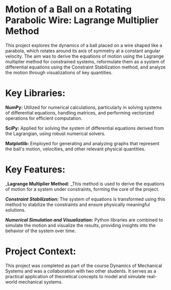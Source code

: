 # Motion of a Ball on a Rotating Parabolic Wire: Lagrange Multiplier Method

This project explores the dynamics of a ball placed on a wire shaped like a parabola, which rotates around its axis of symmetry at a constant angular velocity. The aim was to derive the equations of motion using the Lagrange multiplier method for constrained systems, reformulate them as a system of differential equations using the Constraint Stabilization method, and analyze the motion through visualizations of key quantities.

# Key Libraries:
**NumPy:** Utilized for numerical calculations, particularly in solving systems of differential equations, handling matrices, and performing vectorized operations for efficient computation.

**SciPy:** Applied for solving the system of differential equations derived from the Lagrangian, using robust numerical solvers.

**Matplotlib:** Employed for generating and analyzing graphs that represent the ball's motion, velocities, and other relevant physical quantities.

# Key Features:

_**Lagrange Multiplier Method:** _This method is used to derive the equations of motion for a system under constraints, forming the core of the project.

_**Constraint Stabilization:**_ The system of equations is transformed using this method to stabilize the constraints and ensure physically meaningful solutions.

_**Numerical Simulation and Visualization:**_ Python libraries are combined to simulate the motion and visualize the results, providing insights into the behavior of the system over time.

# Project Context:
This project was completed as part of the course Dynamics of Mechanical Systems and was a collaboration with two other students. It serves as a practical application of theoretical concepts to model and simulate real-world mechanical systems.
